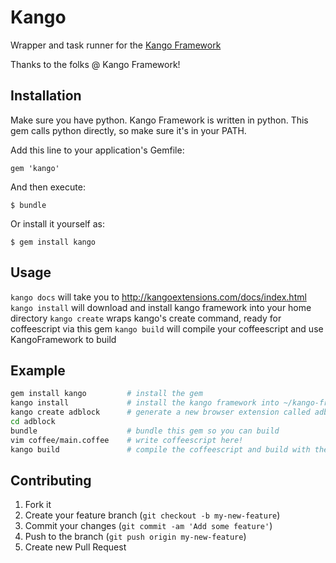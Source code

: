 # Kango

Wrapper and task runner for the [Kango Framework](http://kangoextensions.com)

Thanks to the folks @ Kango Framework!

## Installation

Make sure you have python. Kango Framework is written in python.
This gem calls python directly, so make sure it's in your PATH.

Add this line to your application's Gemfile:

    gem 'kango'

And then execute:

    $ bundle

Or install it yourself as:

    $ gem install kango

## Usage

`kango docs` will take you to http://kangoextensions.com/docs/index.html
`kango install` will download and install kango framework into your home directory
`kango create` wraps kango's create command, ready for coffeescript via this gem
`kango build` will compile your coffeescript and use KangoFramework to build 

## Example

```bash
gem install kango         # install the gem
kango install             # install the kango framework into ~/kango-framework
kango create adblock      # generate a new browser extension called adblock
cd adblock
bundle                    # bundle this gem so you can build
vim coffee/main.coffee    # write coffeescript here!
kango build               # compile the coffeescript and build with the Kango Framework
```

## Contributing

1. Fork it
2. Create your feature branch (`git checkout -b my-new-feature`)
3. Commit your changes (`git commit -am 'Add some feature'`)
4. Push to the branch (`git push origin my-new-feature`)
5. Create new Pull Request
